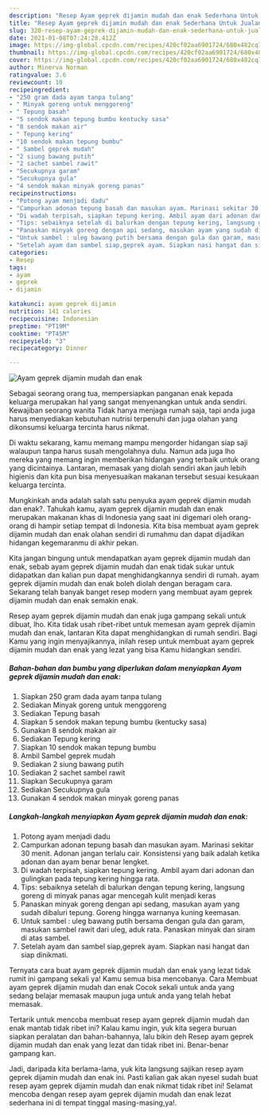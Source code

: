 ```yaml
---
description: "Resep Ayam geprek dijamin mudah dan enak Sederhana Untuk Jualan"
title: "Resep Ayam geprek dijamin mudah dan enak Sederhana Untuk Jualan"
slug: 320-resep-ayam-geprek-dijamin-mudah-dan-enak-sederhana-untuk-jualan
date: 2021-01-08T07:24:28.412Z
image: https://img-global.cpcdn.com/recipes/420cf02aa6901724/680x482cq70/ayam-geprek-dijamin-mudah-dan-enak-foto-resep-utama.jpg
thumbnail: https://img-global.cpcdn.com/recipes/420cf02aa6901724/680x482cq70/ayam-geprek-dijamin-mudah-dan-enak-foto-resep-utama.jpg
cover: https://img-global.cpcdn.com/recipes/420cf02aa6901724/680x482cq70/ayam-geprek-dijamin-mudah-dan-enak-foto-resep-utama.jpg
author: Minerva Norman
ratingvalue: 3.6
reviewcount: 10
recipeingredient:
- "250 gram dada ayam tanpa tulang"
- " Minyak goreng untuk menggoreng"
- " Tepung basah"
- "5 sendok makan tepung bumbu kentucky sasa"
- "8 sendok makan air"
- " Tepung kering"
- "10 sendok makan tepung bumbu"
- " Sambel geprek mudah"
- "2 siung bawang putih"
- "2 sachet sambel rawit"
- "Secukupnya garam"
- "Secukupnya gula"
- "4 sendok makan minyak goreng panas"
recipeinstructions:
- "Potong ayam menjadi dadu"
- "Campurkan adonan tepung basah dan masukan ayam. Marinasi sekitar 30 menit. Adonan jangan terlalu cair. Konsistensi yang baik adalah ketika adonan dan ayam benar benar lengket."
- "Di wadah terpisah, siapkan tepung kering. Ambil ayam dari adonan dan gulingkan pada tepung kering hingga rata."
- "Tips: sebaiknya setelah di balurkan dengan tepung kering, langsung goreng di minyak panas agar mencegah kulit menjadi keras"
- "Panaskan minyak goreng dengan api sedang, masukan ayam yang sudah dibaluri tepung. Goreng hingga warnanya kuning keemasan."
- "Untuk sambel : uleg bawang putih bersama dengan gula dan garam, masukan sambel rawit dari uleg, aduk rata. Panaskan minyak dan siram di atas sambel."
- "Setelah ayam dan sambel siap,geprek ayam. Siapkan nasi hangat dan siap dinikmati."
categories:
- Resep
tags:
- ayam
- geprek
- dijamin

katakunci: ayam geprek dijamin 
nutrition: 141 calories
recipecuisine: Indonesian
preptime: "PT19M"
cooktime: "PT45M"
recipeyield: "3"
recipecategory: Dinner

---
```



![Ayam geprek dijamin mudah dan enak](https://img-global.cpcdn.com/recipes/420cf02aa6901724/680x482cq70/ayam-geprek-dijamin-mudah-dan-enak-foto-resep-utama.jpg)

Sebagai seorang orang tua, mempersiapkan panganan enak kepada keluarga merupakan hal yang sangat menyenangkan untuk anda sendiri. Kewajiban seorang  wanita Tidak hanya menjaga rumah saja, tapi anda juga harus menyediakan kebutuhan nutrisi terpenuhi dan juga olahan yang dikonsumsi keluarga tercinta harus nikmat.

Di waktu  sekarang, kamu memang mampu mengorder hidangan siap saji walaupun tanpa harus susah mengolahnya dulu. Namun ada juga lho mereka yang memang ingin memberikan hidangan yang terbaik untuk orang yang dicintainya. Lantaran, memasak yang diolah sendiri akan jauh lebih higienis dan kita pun bisa menyesuaikan makanan tersebut sesuai kesukaan keluarga tercinta. 



Mungkinkah anda adalah salah satu penyuka ayam geprek dijamin mudah dan enak?. Tahukah kamu, ayam geprek dijamin mudah dan enak merupakan makanan khas di Indonesia yang saat ini digemari oleh orang-orang di hampir setiap tempat di Indonesia. Kita bisa membuat ayam geprek dijamin mudah dan enak olahan sendiri di rumahmu dan dapat dijadikan hidangan kegemaranmu di akhir pekan.

Kita jangan bingung untuk mendapatkan ayam geprek dijamin mudah dan enak, sebab ayam geprek dijamin mudah dan enak tidak sukar untuk didapatkan dan kalian pun dapat menghidangkannya sendiri di rumah. ayam geprek dijamin mudah dan enak boleh diolah dengan beragam cara. Sekarang telah banyak banget resep modern yang membuat ayam geprek dijamin mudah dan enak semakin enak.

Resep ayam geprek dijamin mudah dan enak juga gampang sekali untuk dibuat, lho. Kita tidak usah ribet-ribet untuk memesan ayam geprek dijamin mudah dan enak, lantaran Kita dapat menghidangkan di rumah sendiri. Bagi Kamu yang ingin menyajikannya, inilah resep untuk membuat ayam geprek dijamin mudah dan enak yang lezat yang bisa Kamu hidangkan sendiri.

<!--inarticleads1-->

##### Bahan-bahan dan bumbu yang diperlukan dalam menyiapkan Ayam geprek dijamin mudah dan enak:

1. Siapkan 250 gram dada ayam tanpa tulang
1. Sediakan  Minyak goreng untuk menggoreng
1. Sediakan  Tepung basah
1. Siapkan 5 sendok makan tepung bumbu (kentucky sasa)
1. Gunakan 8 sendok makan air
1. Sediakan  Tepung kering
1. Siapkan 10 sendok makan tepung bumbu
1. Ambil  Sambel geprek mudah
1. Sediakan 2 siung bawang putih
1. Sediakan 2 sachet sambel rawit
1. Siapkan Secukupnya garam
1. Sediakan Secukupnya gula
1. Gunakan 4 sendok makan minyak goreng panas




<!--inarticleads2-->

##### Langkah-langkah menyiapkan Ayam geprek dijamin mudah dan enak:

1. Potong ayam menjadi dadu
1. Campurkan adonan tepung basah dan masukan ayam. Marinasi sekitar 30 menit. Adonan jangan terlalu cair. Konsistensi yang baik adalah ketika adonan dan ayam benar benar lengket.
1. Di wadah terpisah, siapkan tepung kering. Ambil ayam dari adonan dan gulingkan pada tepung kering hingga rata.
1. Tips: sebaiknya setelah di balurkan dengan tepung kering, langsung goreng di minyak panas agar mencegah kulit menjadi keras
1. Panaskan minyak goreng dengan api sedang, masukan ayam yang sudah dibaluri tepung. Goreng hingga warnanya kuning keemasan.
1. Untuk sambel : uleg bawang putih bersama dengan gula dan garam, masukan sambel rawit dari uleg, aduk rata. Panaskan minyak dan siram di atas sambel.
1. Setelah ayam dan sambel siap,geprek ayam. Siapkan nasi hangat dan siap dinikmati.




Ternyata cara buat ayam geprek dijamin mudah dan enak yang lezat tidak rumit ini gampang sekali ya! Kamu semua bisa mencobanya. Cara Membuat ayam geprek dijamin mudah dan enak Cocok sekali untuk anda yang sedang belajar memasak maupun juga untuk anda yang telah hebat memasak.

Tertarik untuk mencoba membuat resep ayam geprek dijamin mudah dan enak mantab tidak ribet ini? Kalau kamu ingin, yuk kita segera buruan siapkan peralatan dan bahan-bahannya, lalu bikin deh Resep ayam geprek dijamin mudah dan enak yang lezat dan tidak ribet ini. Benar-benar gampang kan. 

Jadi, daripada kita berlama-lama, yuk kita langsung sajikan resep ayam geprek dijamin mudah dan enak ini. Pasti kalian gak akan nyesel sudah buat resep ayam geprek dijamin mudah dan enak nikmat tidak ribet ini! Selamat mencoba dengan resep ayam geprek dijamin mudah dan enak lezat sederhana ini di tempat tinggal masing-masing,ya!.

